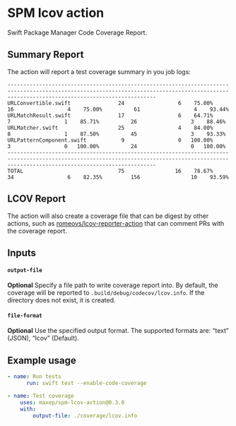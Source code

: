 # SPM lcov action

Swift Package Manager Code Coverage Report.

## Summary Report

The action will report a test coverage summary in you job logs:

```
-------------------------------------------------------------------------------------------------------------------------------------------------------------------------------------------
URLConvertible.swift               24                 6    75.00%          16                 4    75.00%          61                 4    93.44%
URLMatchResult.swift               17                 6    64.71%           7                 1    85.71%          26                 3    88.46%
URLMatcher.swift                   25                 4    84.00%           8                 1    87.50%          45                 3    93.33%
URLPatternComponent.swift           9                 0   100.00%           3                 0   100.00%          24                 0   100.00%
-------------------------------------------------------------------------------------------------------------------------------------------------------------------------------------------
TOTAL                              75                16    78.67%          34                 6    82.35%         156                10    93.59%
```

## LCOV Report

The action will also create a coverage file that can be digest by other actions, such as [romeovs/lcov-reporter-action](https://github.com/romeovs/lcov-reporter-action) that can comment PRs with the coverage report.

## Inputs

#### `output-file`

**Optional** Specify a file path to write coverage report into. By default, the coverage will be reported to `.build/debug/codecov/lcov.info`. If the directory does not exist, it is created.

#### `file-format`

**Optional** Use the specified output format. The supported formats are: “text” (JSON), “lcov” (Default).

## Example usage
```yml
- name: Run tests
      run: swift test --enable-code-coverage

- name: Test coverage
    uses: maxep/spm-lcov-action@0.3.0
    with:
        output-file: ./coverage/lcov.info
```